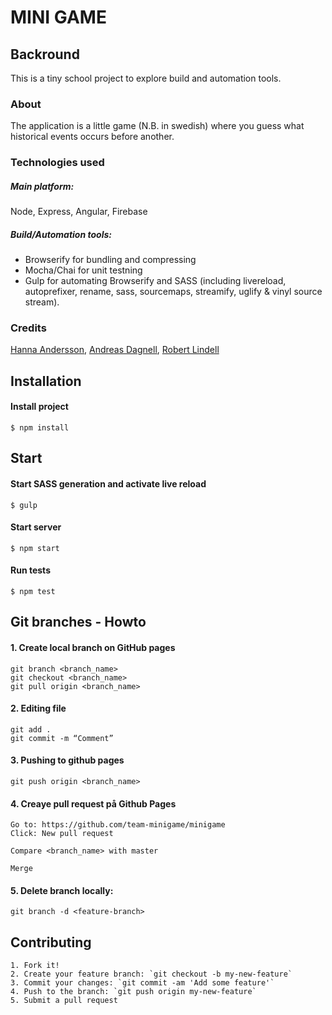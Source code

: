 # MINI GAME

## Backround

This is a tiny school project to explore build and automation tools. 

### About

The application is a little game (N.B. in swedish) where you guess what historical events occurs before another.

### Technologies used  

##### Main platform:

Node, Express, Angular, Firebase

##### Build/Automation tools:

- Browserify for bundling and compressing
- Mocha/Chai for unit testning
- Gulp for automating Browserify and SASS (including livereload, autoprefixer, rename, sass, sourcemaps, streamify, uglify & vinyl source stream).

### Credits 

[Hanna Andersson](https://github.com/hannaand), [Andreas Dagnell](https://github.com/andreasdjs), [Robert Lindell](https://github.com/robertlindell)

## Installation

#### Install project

```shell
$ npm install
```

## Start

#### Start SASS generation and activate live reload

```shell
$ gulp
```

#### Start server

```shell
$ npm start
```

#### Run tests

```shell
$ npm test
```

## Git branches - Howto

#### 1. Create local branch on GitHub pages

```shell
git branch <branch_name>
git checkout <branch_name>
git pull origin <branch_name>
```
#### 2. Editing file

```shell
git add .
git commit -m “Comment”
```

#### 3. Pushing to github pages

```shell
git push origin <branch_name>
```

#### 4. Creaye pull request på Github Pages

```shell
Go to: https://github.com/team-minigame/minigame
Click: New pull request

Compare <branch_name> with master

Merge
```
#### 5. Delete branch locally:

```shell
git branch -d <feature-branch>
```

## Contributing
```shell
1. Fork it!
2. Create your feature branch: `git checkout -b my-new-feature`
3. Commit your changes: `git commit -am 'Add some feature'`
4. Push to the branch: `git push origin my-new-feature`
5. Submit a pull request
```

